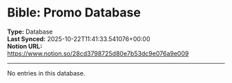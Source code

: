 # Bible: Promo Database

**Type:** Database  
**Last Synced:** 2025-10-22T11:41:33.541076+00:00  
**Notion URL:** https://www.notion.so/28cd3798725d80e7b53dc9e076a9e009  

---

No entries in this database.
